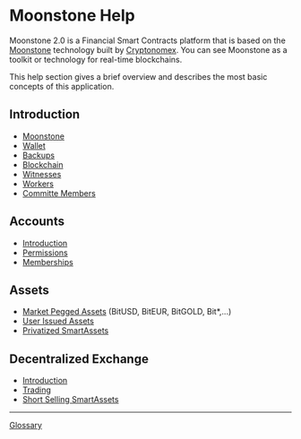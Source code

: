 # Moonstone Help

Moonstone 2.0 is a Financial Smart Contracts platform that is based on the
[Moonstone](https://github.com/cryptonomex/moonstone) technology built by
[Cryptonomex](http://cryptonomex.com). You can see Moonstone as a toolkit or
technology for real-time blockchains.

This help section gives a brief overview and describes the most basic concepts
of this application.

## Introduction 
 * [Moonstone](introduction/moonstone.md)
 * [Wallet](introduction/wallets.md)
 * [Backups](introduction/backups.md)
 * [Blockchain](introduction/blockchain.md)
 * [Witnesses](introduction/witness.md)
 * [Workers](introduction/workers.md)
 * [Committe Members](introduction/committee.md)

## Accounts
 * [Introduction](accounts/general.md)
 * [Permissions](accounts/permissions.md)
 * [Memberships](accounts/membership.md)

## Assets
 * [Market Pegged Assets](assets/mpa.md) (BitUSD, BitEUR, BitGOLD, Bit\*,...)
 * [User Issued Assets](assets/uia.md)
 * [Privatized SmartAssets](assets/privsmartassets.md)

## Decentralized Exchange
 * [Introduction](dex/introduction.md)
 * [Trading](dex/trading.md)
 * [Short Selling SmartAssets](dex/shorting.md)

----------
[Glossary](glossary.md)

